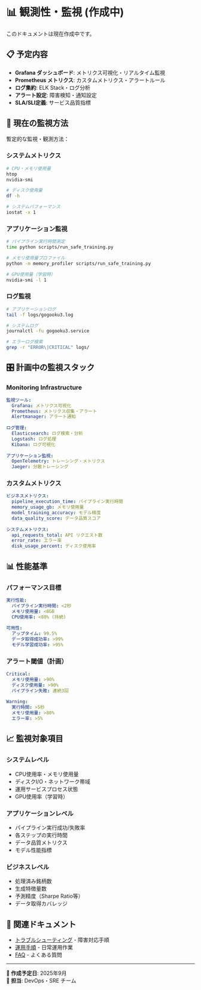 # 📊 観測性・監視 (作成中)

このドキュメントは現在作成中です。

## 📋 予定内容

- **Grafana ダッシュボード**: メトリクス可視化・リアルタイム監視
- **Prometheus メトリクス**: カスタムメトリクス・アラートルール
- **ログ集約**: ELK Stack・ログ分析
- **アラート設定**: 障害検知・通知設定
- **SLA/SLI定義**: サービス品質指標

## 🎯 現在の監視方法

暫定的な監視・観測方法：

### システムメトリクス
```bash
# CPU・メモリ使用量
htop
nvidia-smi

# ディスク使用量
df -h

# システムパフォーマンス
iostat -x 1
```

### アプリケーション監視
```bash
# パイプライン実行時間測定
time python scripts/run_safe_training.py

# メモリ使用量プロファイル
python -m memory_profiler scripts/run_safe_training.py

# GPU使用量（学習時）
nvidia-smi -l 1
```

### ログ監視
```bash
# アプリケーションログ
tail -f logs/gogooku3.log

# システムログ
journalctl -fu gogooku3.service

# エラーログ検索
grep -r "ERROR\|CRITICAL" logs/
```

## 🎛️ 計画中の監視スタック

### Monitoring Infrastructure
```yaml
監視ツール:
  Grafana: メトリクス可視化
  Prometheus: メトリクス収集・アラート
  Alertmanager: アラート通知
  
ログ管理:
  Elasticsearch: ログ検索・分析
  Logstash: ログ処理
  Kibana: ログ可視化
  
アプリケーション監視:
  OpenTelemetry: トレーシング・メトリクス
  Jaeger: 分散トレーシング
```

### カスタムメトリクス
```yaml
ビジネスメトリクス:
  pipeline_execution_time: パイプライン実行時間
  memory_usage_gb: メモリ使用量
  model_training_accuracy: モデル精度
  data_quality_score: データ品質スコア
  
システムメトリクス:
  api_requests_total: API リクエスト数
  error_rate: エラー率
  disk_usage_percent: ディスク使用率
```

## 📊 性能基準

### パフォーマンス目標
```yaml
実行性能:
  パイプライン実行時間: <2秒
  メモリ使用量: <8GB
  CPU使用率: <80% (持続)
  
可用性:
  アップタイム: 99.5%
  データ取得成功率: >99%
  モデル学習成功率: >95%
```

### アラート閾値（計画）
```yaml
Critical:
  メモリ使用量: >90%
  ディスク使用量: >90%
  パイプライン失敗: 連続3回
  
Warning:
  実行時間: >5秒
  メモリ使用量: >80%
  エラー率: >5%
```

## 📈 監視対象項目

### システムレベル
- CPU使用率・メモリ使用量
- ディスクI/O・ネットワーク帯域
- 運用サービスプロセス状態
- GPU使用率（学習時）

### アプリケーションレベル
- パイプライン実行成功/失敗率
- 各ステップの実行時間
- データ品質メトリクス
- モデル性能指標

### ビジネスレベル
- 処理済み銘柄数
- 生成特徴量数
- 予測精度（Sharpe Ratio等）
- データ取得カバレッジ

## 🔗 関連ドキュメント

- [トラブルシューティング](troubleshooting.md) - 障害対応手順
- [運用手順](runbooks.md) - 日常運用作業
- [FAQ](../faq.md) - よくある質問

---

**🚧 作成予定日**: 2025年9月  
**👥 担当**: DevOps・SRE チーム
